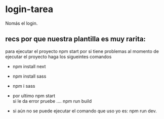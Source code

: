 # login-tarea
Nomás el login.

## recs por que nuestra plantilla es muy rarita:

para ejecutar el proyecto npm start
por si tiene problemas al momento de ejecutar el proyecto 
haga los sigueintes comandos

- npm install next
- npm install sass	
- npm i sass
- por ultimo npm start	
si le da error pruebe .... npm run build

- si aún no se puede ejecutar el comando que uso yo es: npm run dev.
